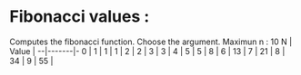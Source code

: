 # Fibonacci values : 
Computes the fibonacci function.
Choose the argument.
Maximun n : 10
N | Value | 
--|-------|-
0 | 1 | 
1 | 1 | 
2 | 2 | 
3 | 3 | 
4 | 5 | 
5 | 8 | 
6 | 13 | 
7 | 21 | 
8 | 34 | 
9 | 55 | 
